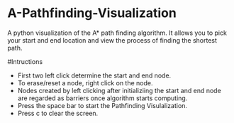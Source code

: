 # A-Pathfinding-Visualization
A python visualization of the A* path finding algorithm. It allows you to pick your start and end location and view the process of finding the shortest path.

#Intructions
- First two left click determine the start and end node.
- To erase/reset a node, right click on the node.
- Nodes created by left clicking after initializiing the start and end node are regarded as barriers once algorithm starts computing.
- Press the space bar to start the Pathfinding Visulalization.
- Press c to clear the screen.

